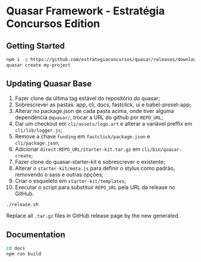 # Quasar Framework - Estratégia Concursos Edition

## Getting Started

```sh
npm i -g https://github.com/estrategiaconcursos/quasar/releases/download/v1.1.2/cli.tar.gz
quasar create my-project
```

## Updating Quasar Base

1. Fazer clone da última tag estável do repositório do quasar;
2. Sobrescrever as pastas: app, cli, docs, fastclick, ui e babel-preset-app;
3. Alterar no package.json de cada pasta acima, onde tiver alguma dependência `@quasar/`, trocar a URL do github por `REPO_URL`;
4. Dar um checkout em `cli/assets/logo.art` e alterar a variável preffix em `cli/lib/logger.js`;
5. Remove a chave `funding` em `fastclick/package.json` e `cli/package.json`;
6. Adicionar `direct:REPO_URL/starter-kit.tar.gz` em `cli/bin/quasar-create`;
7. Fazer clone do quasar-starter-kit e sobrescrever o existente;
8. Alterar o `starter-kit/meta.js` para definir o stylus como padrão, removendo o sass e outras opções;
9. Criar o esqueleto em `starter-kit/templates`;
10. Executar o script para substituir `REPO_URL` pela URL da release no GitHub.

```sh
./release.sh
```

Replace all `.tar.gz` files in GitHub release page by the new generated.

## Documentation

```sh
cd docs
npm run build
```

